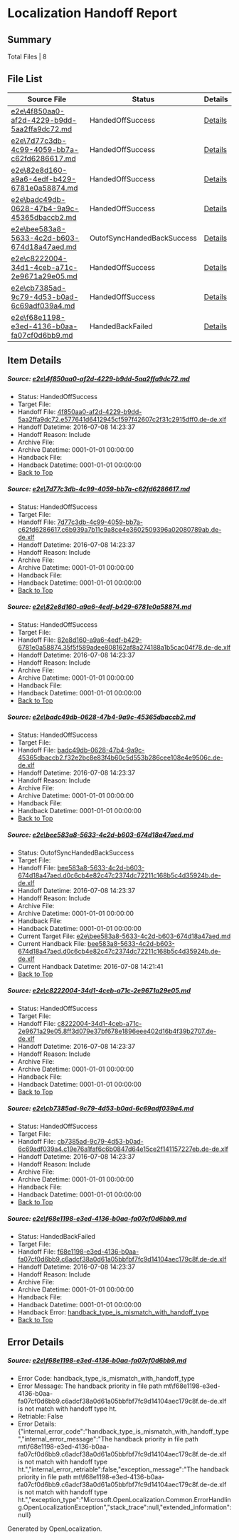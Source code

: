 # <a name='report-top'></a> Localization Handoff Report

## Summary
 Total Files | 8

## File List
 Source File | Status | Details 
 ----------- | ------ | ------- 
 [e2e\4f850aa0-af2d-4229-b9dd-5aa2ffa9dc72.md](https://github.com/OpenLocalizationTestOrg/oltest/blob/c2510fc952322122f8a22ac18d91af5164258478/e2e/4f850aa0-af2d-4229-b9dd-5aa2ffa9dc72.md) | HandedOffSuccess | [Details](#a8b13dc0b0f9f134b42a500c9f3146b7fe020b7e2)
 [e2e\7d77c3db-4c99-4059-bb7a-c62fd6286617.md](https://github.com/OpenLocalizationTestOrg/oltest/blob/355fe5114812ed0daf4edc6f6a1b2c70aba85e3a/e2e/7d77c3db-4c99-4059-bb7a-c62fd6286617.md) | HandedOffSuccess | [Details](#b00d931aeed792bd95a0a5799a7a19a842447f4f6)
 [e2e\82e8d160-a9a6-4edf-b429-6781e0a58874.md](https://github.com/OpenLocalizationTestOrg/oltest/blob/8a74f22c3cfbe20bbd5ce8fb3d75dd842d5957c0/e2e/82e8d160-a9a6-4edf-b429-6781e0a58874.md) | HandedOffSuccess | [Details](#b52136d0795fe008a2d9260bb9063985d06ff1c97)
 [e2e\badc49db-0628-47b4-9a9c-45365dbaccb2.md](https://github.com/OpenLocalizationTestOrg/oltest/blob/891cff2ce4b60fbdcf2f13568912120a5df6ab9d/e2e/badc49db-0628-47b4-9a9c-45365dbaccb2.md) | HandedOffSuccess | [Details](#3b54702608191dbb358d205b9296b7cd95366b4d10)
 [e2e\bee583a8-5633-4c2d-b603-674d18a47aed.md](https://github.com/OpenLocalizationTestOrg/oltest/blob/f68818d2ba06c4d57530e3faeda6fc0508d5e670/e2e/bee583a8-5633-4c2d-b603-674d18a47aed.md) | OutofSyncHandedBackSuccess | [Details](#23bcc5057818099e5fe3e4f44b1fd46d41476e8e11)
 [e2e\c8222004-34d1-4ceb-a71c-2e9671a29e05.md](https://github.com/OpenLocalizationTestOrg/oltest/blob/556259597c282f35153a2320383fea3c9139f095/e2e/c8222004-34d1-4ceb-a71c-2e9671a29e05.md) | HandedOffSuccess | [Details](#993a65734a0c5e3df44fe63e3aa4388d8aafc31312)
 [e2e\cb7385ad-9c79-4d53-b0ad-6c69adf039a4.md](https://github.com/OpenLocalizationTestOrg/oltest/blob/58ea60d344c24d0eec7af73565e618a76b5ad999/e2e/cb7385ad-9c79-4d53-b0ad-6c69adf039a4.md) | HandedOffSuccess | [Details](#e4a7449bc013c22733f83212083fe7f19327cad913)
 [e2e\f68e1198-e3ed-4136-b0aa-fa07cf0d6bb9.md](https://github.com/OpenLocalizationTestOrg/oltest/blob/f18a9d2ea6b2c8f137d0bbbc2b625485da3f7f2a/e2e/f68e1198-e3ed-4136-b0aa-fa07cf0d6bb9.md) | HandedBackFailed | [Details](#c9b3ef99aed22b108566f85e413343d21bb279c315)

## Item Details
##### <a name='a8b13dc0b0f9f134b42a500c9f3146b7fe020b7e2'></a> Source: [e2e\4f850aa0-af2d-4229-b9dd-5aa2ffa9dc72.md](https://github.com/OpenLocalizationTestOrg/oltest/blob/c2510fc952322122f8a22ac18d91af5164258478/e2e/4f850aa0-af2d-4229-b9dd-5aa2ffa9dc72.md)
* Status: HandedOffSuccess
* Target File: 
* Handoff File: [4f850aa0-af2d-4229-b9dd-5aa2ffa9dc72.e577641d6412945cf597f42607c2f31c2915dff0.de-de.xlf](https://github.com/OpenLocalizationTestOrg/olhandoff-e2e/blob/7839365e8a881f362d15161f216dff6aea9c1697/ol-handoff/OpenLocalizationTestOrg/oltest-dede-fly/ci/mt/4f850aa0-af2d-4229-b9dd-5aa2ffa9dc72.e577641d6412945cf597f42607c2f31c2915dff0.de-de.xlf)
* Handoff Datetime: 2016-07-08 14:23:37
* Handoff Reason: Include
* Archive File: 
* Archive Datetime: 0001-01-01 00:00:00
* Handback File: 
* Handback Datetime: 0001-01-01 00:00:00
* [Back to Top](#report-top)

##### <a name='b00d931aeed792bd95a0a5799a7a19a842447f4f6'></a> Source: [e2e\7d77c3db-4c99-4059-bb7a-c62fd6286617.md](https://github.com/OpenLocalizationTestOrg/oltest/blob/355fe5114812ed0daf4edc6f6a1b2c70aba85e3a/e2e/7d77c3db-4c99-4059-bb7a-c62fd6286617.md)
* Status: HandedOffSuccess
* Target File: 
* Handoff File: [7d77c3db-4c99-4059-bb7a-c62fd6286617.c6b939a7b11c9a8ce4e3602509396a02080789ab.de-de.xlf](https://github.com/OpenLocalizationTestOrg/olhandoff-e2e/blob/7839365e8a881f362d15161f216dff6aea9c1697/ol-handoff/OpenLocalizationTestOrg/oltest-dede-fly/ci/mt/7d77c3db-4c99-4059-bb7a-c62fd6286617.c6b939a7b11c9a8ce4e3602509396a02080789ab.de-de.xlf)
* Handoff Datetime: 2016-07-08 14:23:37
* Handoff Reason: Include
* Archive File: 
* Archive Datetime: 0001-01-01 00:00:00
* Handback File: 
* Handback Datetime: 0001-01-01 00:00:00
* [Back to Top](#report-top)

##### <a name='b52136d0795fe008a2d9260bb9063985d06ff1c97'></a> Source: [e2e\82e8d160-a9a6-4edf-b429-6781e0a58874.md](https://github.com/OpenLocalizationTestOrg/oltest/blob/8a74f22c3cfbe20bbd5ce8fb3d75dd842d5957c0/e2e/82e8d160-a9a6-4edf-b429-6781e0a58874.md)
* Status: HandedOffSuccess
* Target File: 
* Handoff File: [82e8d160-a9a6-4edf-b429-6781e0a58874.35f5f589adee808162af8a274188a1b5cac04f78.de-de.xlf](https://github.com/OpenLocalizationTestOrg/olhandoff-e2e/blob/7839365e8a881f362d15161f216dff6aea9c1697/ol-handoff/OpenLocalizationTestOrg/oltest-dede-fly/ci/mt/82e8d160-a9a6-4edf-b429-6781e0a58874.35f5f589adee808162af8a274188a1b5cac04f78.de-de.xlf)
* Handoff Datetime: 2016-07-08 14:23:37
* Handoff Reason: Include
* Archive File: 
* Archive Datetime: 0001-01-01 00:00:00
* Handback File: 
* Handback Datetime: 0001-01-01 00:00:00
* [Back to Top](#report-top)

##### <a name='3b54702608191dbb358d205b9296b7cd95366b4d10'></a> Source: [e2e\badc49db-0628-47b4-9a9c-45365dbaccb2.md](https://github.com/OpenLocalizationTestOrg/oltest/blob/891cff2ce4b60fbdcf2f13568912120a5df6ab9d/e2e/badc49db-0628-47b4-9a9c-45365dbaccb2.md)
* Status: HandedOffSuccess
* Target File: 
* Handoff File: [badc49db-0628-47b4-9a9c-45365dbaccb2.f32e2bc8e83f4b60c5d553b286cee108e4e9506c.de-de.xlf](https://github.com/OpenLocalizationTestOrg/olhandoff-e2e/blob/7839365e8a881f362d15161f216dff6aea9c1697/ol-handoff/OpenLocalizationTestOrg/oltest-dede-fly/ci/mt/badc49db-0628-47b4-9a9c-45365dbaccb2.f32e2bc8e83f4b60c5d553b286cee108e4e9506c.de-de.xlf)
* Handoff Datetime: 2016-07-08 14:23:37
* Handoff Reason: Include
* Archive File: 
* Archive Datetime: 0001-01-01 00:00:00
* Handback File: 
* Handback Datetime: 0001-01-01 00:00:00
* [Back to Top](#report-top)

##### <a name='23bcc5057818099e5fe3e4f44b1fd46d41476e8e11'></a> Source: [e2e\bee583a8-5633-4c2d-b603-674d18a47aed.md](https://github.com/OpenLocalizationTestOrg/oltest/blob/f68818d2ba06c4d57530e3faeda6fc0508d5e670/e2e/bee583a8-5633-4c2d-b603-674d18a47aed.md)
* Status: OutofSyncHandedBackSuccess
* Target File: 
* Handoff File: [bee583a8-5633-4c2d-b603-674d18a47aed.d0c6cb4e82c47c2374dc72211c168b5c4d35924b.de-de.xlf](https://github.com/OpenLocalizationTestOrg/olhandoff-e2e/blob/7839365e8a881f362d15161f216dff6aea9c1697/ol-handoff/OpenLocalizationTestOrg/oltest-dede-fly/ci/mt/bee583a8-5633-4c2d-b603-674d18a47aed.d0c6cb4e82c47c2374dc72211c168b5c4d35924b.de-de.xlf)
* Handoff Datetime: 2016-07-08 14:23:37
* Handoff Reason: Include
* Archive File: 
* Archive Datetime: 0001-01-01 00:00:00
* Handback File: 
* Handback Datetime: 0001-01-01 00:00:00
* Current Target File: [e2e\bee583a8-5633-4c2d-b603-674d18a47aed.md](https://github.com/OpenLocalizationTestOrg/oltest-dede-fly/blob/94fe6ff8a2e34cd80b9d3a4079bb08ce54aba87c/e2e/bee583a8-5633-4c2d-b603-674d18a47aed.md)
* Current Handback File: [bee583a8-5633-4c2d-b603-674d18a47aed.d0c6cb4e82c47c2374dc72211c168b5c4d35924b.de-de.xlf](https://github.com/OpenLocalizationTestOrg/olhandback-e2e/blob/8f7acae9a4c0a21231e017b09304adb8036a47f1/ol-handback/OpenLocalizationTestOrg/oltest-dede-fly/ci/bee583a8-5633-4c2d-b603-674d18a47aed.d0c6cb4e82c47c2374dc72211c168b5c4d35924b.de-de.xlf)
* Current Handback Datetime: 2016-07-08 14:21:41
* [Back to Top](#report-top)

##### <a name='993a65734a0c5e3df44fe63e3aa4388d8aafc31312'></a> Source: [e2e\c8222004-34d1-4ceb-a71c-2e9671a29e05.md](https://github.com/OpenLocalizationTestOrg/oltest/blob/556259597c282f35153a2320383fea3c9139f095/e2e/c8222004-34d1-4ceb-a71c-2e9671a29e05.md)
* Status: HandedOffSuccess
* Target File: 
* Handoff File: [c8222004-34d1-4ceb-a71c-2e9671a29e05.8ff3d079e37bf678e1896eee402d16b4f39b2707.de-de.xlf](https://github.com/OpenLocalizationTestOrg/olhandoff-e2e/blob/7839365e8a881f362d15161f216dff6aea9c1697/ol-handoff/OpenLocalizationTestOrg/oltest-dede-fly/ci/mt/c8222004-34d1-4ceb-a71c-2e9671a29e05.8ff3d079e37bf678e1896eee402d16b4f39b2707.de-de.xlf)
* Handoff Datetime: 2016-07-08 14:23:37
* Handoff Reason: Include
* Archive File: 
* Archive Datetime: 0001-01-01 00:00:00
* Handback File: 
* Handback Datetime: 0001-01-01 00:00:00
* [Back to Top](#report-top)

##### <a name='e4a7449bc013c22733f83212083fe7f19327cad913'></a> Source: [e2e\cb7385ad-9c79-4d53-b0ad-6c69adf039a4.md](https://github.com/OpenLocalizationTestOrg/oltest/blob/58ea60d344c24d0eec7af73565e618a76b5ad999/e2e/cb7385ad-9c79-4d53-b0ad-6c69adf039a4.md)
* Status: HandedOffSuccess
* Target File: 
* Handoff File: [cb7385ad-9c79-4d53-b0ad-6c69adf039a4.c19e76a1faf6c6b0847d64e15ce2f141157227eb.de-de.xlf](https://github.com/OpenLocalizationTestOrg/olhandoff-e2e/blob/7839365e8a881f362d15161f216dff6aea9c1697/ol-handoff/OpenLocalizationTestOrg/oltest-dede-fly/ci/mt/cb7385ad-9c79-4d53-b0ad-6c69adf039a4.c19e76a1faf6c6b0847d64e15ce2f141157227eb.de-de.xlf)
* Handoff Datetime: 2016-07-08 14:23:37
* Handoff Reason: Include
* Archive File: 
* Archive Datetime: 0001-01-01 00:00:00
* Handback File: 
* Handback Datetime: 0001-01-01 00:00:00
* [Back to Top](#report-top)

##### <a name='c9b3ef99aed22b108566f85e413343d21bb279c315'></a> Source: [e2e\f68e1198-e3ed-4136-b0aa-fa07cf0d6bb9.md](https://github.com/OpenLocalizationTestOrg/oltest/blob/f18a9d2ea6b2c8f137d0bbbc2b625485da3f7f2a/e2e/f68e1198-e3ed-4136-b0aa-fa07cf0d6bb9.md)
* Status: HandedBackFailed
* Target File: 
* Handoff File: [f68e1198-e3ed-4136-b0aa-fa07cf0d6bb9.c6adcf38a0d61a05bbfbf7fc9d14104aec179c8f.de-de.xlf](https://github.com/OpenLocalizationTestOrg/olhandoff-e2e/blob/7839365e8a881f362d15161f216dff6aea9c1697/ol-handoff/OpenLocalizationTestOrg/oltest-dede-fly/ci/mt/f68e1198-e3ed-4136-b0aa-fa07cf0d6bb9.c6adcf38a0d61a05bbfbf7fc9d14104aec179c8f.de-de.xlf)
* Handoff Datetime: 2016-07-08 14:23:37
* Handoff Reason: Include
* Archive File: 
* Archive Datetime: 0001-01-01 00:00:00
* Handback File: 
* Handback Datetime: 0001-01-01 00:00:00
* Handback Error: [handback_type_is_mismatch_with_handoff_type](#c9b3ef99aed22b108566f85e413343d21bb279c315handback_type_is_mismatch_with_handoff_type)
* [Back to Top](#report-top)


## Error Details
##### <a name='c9b3ef99aed22b108566f85e413343d21bb279c315handback_type_is_mismatch_with_handoff_type'></a> Source: [e2e\f68e1198-e3ed-4136-b0aa-fa07cf0d6bb9.md](#c9b3ef99aed22b108566f85e413343d21bb279c315)
* Error Code: handback_type_is_mismatch_with_handoff_type
* Error Message: The handback priority in file path mt\f68e1198-e3ed-4136-b0aa-fa07cf0d6bb9.c6adcf38a0d61a05bbfbf7fc9d14104aec179c8f.de-de.xlf is not match with handoff type ht.
* Retriable: False
* Error Details: {"internal_error_code":"handback_type_is_mismatch_with_handoff_type","internal_error_message":"The handback priority in file path mt\\f68e1198-e3ed-4136-b0aa-fa07cf0d6bb9.c6adcf38a0d61a05bbfbf7fc9d14104aec179c8f.de-de.xlf is not match with handoff type ht.","internal_error_retriable":false,"exception_message":"The handback priority in file path mt\\f68e1198-e3ed-4136-b0aa-fa07cf0d6bb9.c6adcf38a0d61a05bbfbf7fc9d14104aec179c8f.de-de.xlf is not match with handoff type ht.","exception_type":"Microsoft.OpenLocalization.Common.ErrorHandling.OpenLocalizationException","stack_trace":null,"extended_information":null}


Generated by OpenLocalization.
